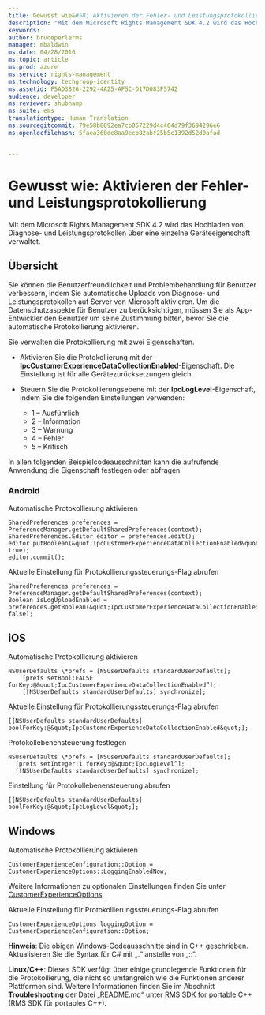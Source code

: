 ```yaml
---
title: Gewusst wie&#58; Aktivieren der Fehler- und Leistungsprotokollierung | Azure RMS
description: "Mit dem Microsoft Rights Management SDK 4.2 wird das Hochladen von Diagnose- und Leistungsprotokollen über eine einzelne Geräteeigenschaft verwaltet."
keywords: 
author: bruceperlerms
manager: mbaldwin
ms.date: 04/28/2016
ms.topic: article
ms.prod: azure
ms.service: rights-management
ms.technology: techgroup-identity
ms.assetid: F5AD3826-2292-4A25-AF5C-D17D083F5742
audience: developer
ms.reviewer: shubhamp
ms.suite: ems
translationtype: Human Translation
ms.sourcegitcommit: 79e58b8092ea7cb057229d4c464d79f3694296e6
ms.openlocfilehash: 5faea360de8aa9ecb82abf25b5c1392d52d0afad


---
```


# Gewusst wie: Aktivieren der Fehler- und Leistungsprotokollierung
Mit dem Microsoft Rights Management SDK 4.2 wird das Hochladen von Diagnose- und Leistungsprotokollen über eine einzelne Geräteeigenschaft verwaltet.

## Übersicht ##
Sie können die Benutzerfreundlichkeit und Problembehandlung für Benutzer verbessern, indem Sie automatische Uploads von Diagnose- und Leistungsprotokollen auf Server von Microsoft aktivieren. Um die Datenschutzaspekte für Benutzer zu berücksichtigen, müssen Sie als App-Entwickler den Benutzer um seine Zustimmung bitten, bevor Sie die automatische Protokollierung aktivieren.

Sie verwalten die Protokollierung mit zwei Eigenschaften.

-   Aktivieren Sie die Protokollierung mit der **IpcCustomerExperienceDataCollectionEnabled**-Eigenschaft. Die Einstellung ist für alle Gerätezurücksetzungen gleich.
-   Steuern Sie die Protokollierungsebene mit der **IpcLogLevel**-Eigenschaft, indem Sie die folgenden Einstellungen verwenden:

    * 1 – Ausführlich
    * 2 – Information
    * 3 – Warnung
    * 4 – Fehler
    * 5 – Kritisch

In allen folgenden Beispielcodeausschnitten kann die aufrufende Anwendung die Eigenschaft festlegen oder abfragen.

### Android ###
Automatische Protokollierung aktivieren

    SharedPreferences preferences = PreferenceManager.getDefaultSharedPreferences(context);
    SharedPreferences.Editor editor = preferences.edit();
    editor.putBoolean(&quot;IpcCustomerExperienceDataCollectionEnabled&quot;, true);
    editor.commit();

Aktuelle Einstellung für Protokollierungssteuerungs-Flag abrufen

    SharedPreferences preferences = PreferenceManager.getDefaultSharedPreferences(context);
    Boolean isLogUploadEnabled = preferences.getBoolean(&quot;IpcCustomerExperienceDataCollectionEnabled&quot;, false);

## iOS ##
Automatische Protokollierung aktivieren

    NSUserDefaults \*prefs = [NSUserDefaults standardUserDefaults];
        [prefs setBool:FALSE forKey:@&quot;IpcCustomerExperienceDataCollectionEnabled”];
        [[NSUserDefaults standardUserDefaults] synchronize];

Aktuelle Einstellung für Protokollierungssteuerungs-Flag abrufen

    [[NSUserDefaults standardUserDefaults] boolForKey:@&quot;IpcCustomerExperienceDataCollectionEnabled&quot;];

Protokollebenensteuerung festlegen

    NSUserDefaults \*prefs = [NSUserDefaults standardUserDefaults];
      [prefs setInteger:1 forKey:@&quot;IpcLogLevel”];
      [[NSUserDefaults standardUserDefaults] synchronize];

Einstellung für Protokollebenensteuerung abrufen

    [[NSUserDefaults standardUserDefaults] boolForKey:@&quot;IpcLogLevel&quot;];
 

## Windows ##
Automatische Protokollierung aktivieren

    CustomerExperienceConfiguration::Option = CustomerExperienceOptions::LoggingEnabledNow;

Weitere Informationen zu optionalen Einstellungen finden Sie unter [CustomerExperienceOptions](/rights-management/sdk/4.2/api/winrt/Microsoft.RightsManagement#msipcthin2_customerexperienceoptions).

Aktuelle Einstellung für Protokollierungssteuerungs-Flag abrufen

    CustomerExperienceOptions loggingOption = CustomerExperienceConfiguration::Option;


**Hinweis**: Die obigen Windows-Codeausschnitte sind in C++ geschrieben. Aktualisieren Sie die Syntax für C\# mit „.“ anstelle von „::“.

**Linux/C++**: Dieses SDK verfügt über einige grundlegende Funktionen für die Protokollierung, die nicht so umfangreich wie die Funktionen anderer Plattformen sind. Weitere Informationen finden Sie im Abschnitt **Troubleshooting** der Datei „README.md“ unter [RMS SDK for portable C++](https://github.com/AzureAD/rms-sdk-for-cpp#troubleshooting) (RMS SDK für portables C++).

 

 



<!--HONumber=Jun16_HO4-->


